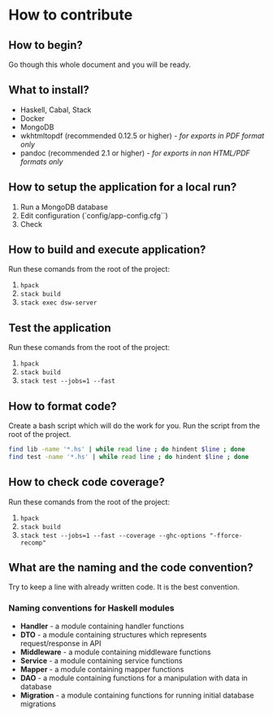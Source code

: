 # How to contribute

## How to begin?

Go though this whole document and you will be ready.


## What to install?

- Haskell, Cabal, Stack
- Docker
- MongoDB
- wkhtmltopdf (recommended 0.12.5 or higher) - *for exports in PDF format only*
- pandoc (recommended 2.1 or higher) - *for exports in non HTML/PDF formats only*

## How to setup the application for a local run?

1. Run a MongoDB database
2. Edit configuration (`config/app-config.cfg``)
3. Check

## How to build and execute application?

Run these comands from the root of the project:

1. `hpack`
2. `stack build`
3. `stack exec dsw-server`

## Test the application

Run these comands from the root of the project:

1. `hpack`
2. `stack build`
3. `stack test --jobs=1 --fast`


## How to format code?

Create a bash script which will do the work for you. Run the script from the root of the project.

```bash
find lib -name '*.hs' | while read line ; do hindent $line ; done
find test -name '*.hs' | while read line ; do hindent $line ; done
```

## How to check code coverage?

Run these comands from the root of the project:

1. `hpack`
2. `stack build`
3. `stack test --jobs=1 --fast --coverage --ghc-options "-fforce-recomp"`

## What are the naming and the code convention?

Try to keep a line with already written code. It is the best convention.

### Naming conventions for Haskell modules
- **Handler** - a module containing handler functions
- **DTO** - a module containing structures which represents request/response in API
- **Middleware** - a module containing middleware functions
- **Service** - a module containing service functions
- **Mapper** - a module containing mapper functions
- **DAO** - a module containing functions for a manipulation with data in database
- **Migration** - a module containing functions for running initial database migrations
